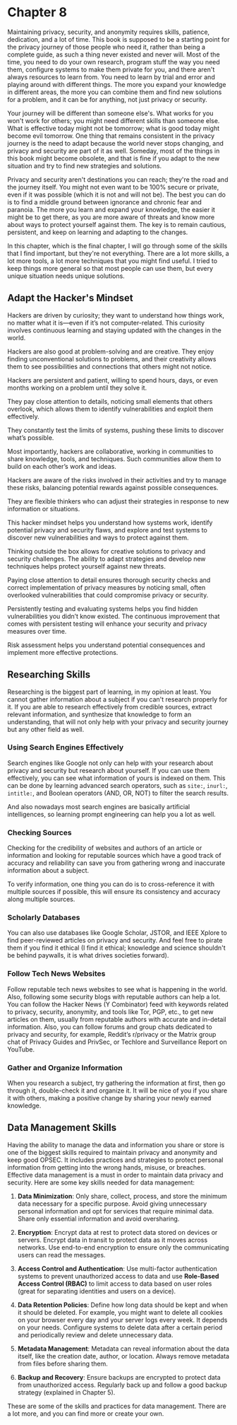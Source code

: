 # Chapter 8

Maintaining privacy, security, and anonymity requires skills, patience, dedication, and a lot of time. This book is supposed to be a starting point for the privacy journey of those people who need it, rather than being a complete guide, as such a thing never existed and never will. Most of the time, you need to do your own research, program stuff the way you need them, configure systems to make them private for you, and there aren't always resources to learn from. You need to learn by trial and error and playing around with different things. The more you expand your knowledge in different areas, the more you can combine them and find new solutions for a problem, and it can be for anything, not just privacy or security.

Your journey will be different than someone else's. What works for you won't work for others; you might need different skills than someone else. What is effective today might not be tomorrow; what is good today might become evil tomorrow. One thing that remains consistent in the privacy journey is the need to adapt because the world never stops changing, and privacy and security are part of it as well. Someday, most of the things in this book might become obsolete, and that is fine if you adapt to the new situation and try to find new strategies and solutions.

Privacy and security aren't destinations you can reach; they're the road and the journey itself. You might not even want to be 100% secure or private, even if it was possible (which it is not and will not be). The best you can do is to find a middle ground between ignorance and chronic fear and paranoia. The more you learn and expand your knowledge, the easier it might be to get there, as you are more aware of threats and know more about ways to protect yourself against them. The key is to remain cautious, persistent, and keep on learning and adapting to the changes.

In this chapter, which is the final chapter, I will go through some of the skills that I find important, but they're not everything. There are a lot more skills, a lot more tools, a lot more techniques that you might find useful. I tried to keep things more general so that most people can use them, but every unique situation needs unique solutions.

## Adapt the Hacker's Mindset

Hackers are driven by curiosity; they want to understand how things work, no matter what it is—even if it’s not computer-related. This curiosity involves continuous learning and staying updated with the changes in the world.

Hackers are also good at problem-solving and are creative. They enjoy finding unconventional solutions to problems, and their creativity allows them to see possibilities and connections that others might not notice.

Hackers are persistent and patient, willing to spend hours, days, or even months working on a problem until they solve it.

They pay close attention to details, noticing small elements that others overlook, which allows them to identify vulnerabilities and exploit them effectively.

They constantly test the limits of systems, pushing these limits to discover what’s possible.

Most importantly, hackers are collaborative, working in communities to share knowledge, tools, and techniques. Such communities allow them to build on each other’s work and ideas.

Hackers are aware of the risks involved in their activities and try to manage these risks, balancing potential rewards against possible consequences.

They are flexible thinkers who can adjust their strategies in response to new information or situations.

This hacker mindset helps you understand how systems work, identify potential privacy and security flaws, and explore and test systems to discover new vulnerabilities and ways to protect against them.

Thinking outside the box allows for creative solutions to privacy and security challenges. The ability to adapt strategies and develop new techniques helps protect yourself against new threats.

Paying close attention to detail ensures thorough security checks and correct implementation of privacy measures by noticing small, often overlooked vulnerabilities that could compromise privacy or security.

Persistently testing and evaluating systems helps you find hidden vulnerabilities you didn’t know existed. The continuous improvement that comes with persistent testing will enhance your security and privacy measures over time.

Risk assessment helps you understand potential consequences and implement more effective protections.

## Researching Skills

Researching is the biggest part of learning, in my opinion at least. You cannot gather information about a subject if you can't research properly for it. If you are able to research effectively from credible sources, extract relevant information, and synthesize that knowledge to form an understanding, that will not only help with your privacy and security journey but any other field as well.

### Using Search Engines Effectively

Search engines like Google not only can help with your research about privacy and security but research about yourself. If you can use them effectively, you can see what information of yours is indexed on them. This can be done by learning advanced search operators, such as `site:`, `inurl:`, `intitle:`, and Boolean operators (AND, OR, NOT) to filter the search results.

And also nowadays most search engines are basically artificial intelligences, so learning prompt engineering can help you a lot as well.

### Checking Sources

Checking for the credibility of websites and authors of an article or information and looking for reputable sources which have a good track of accuracy and reliability can save you from gathering wrong and inaccurate information about a subject.

To verify information, one thing you can do is to cross-reference it with multiple sources if possible, this will ensure its consistency and accuracy along multiple sources.

### Scholarly Databases

You can also use databases like Google Scholar, JSTOR, and IEEE Xplore to find peer-reviewed articles on privacy and security. And feel free to pirate them if you find it ethical (I find it ethical; knowledge and science shouldn't be behind paywalls, it is what drives societies forward).

### Follow Tech News Websites

Follow reputable tech news websites to see what is happening in the world. Also, following some security blogs with reputable authors can help a lot. You can follow the Hacker News (Y Combinator) feed with keywords related to privacy, security, anonymity, and tools like Tor, PGP, etc., to get new articles on them, usually from reputable authors with accurate and in-detail information. Also, you can follow forums and group chats dedicated to privacy and security, for example, Reddit’s r/privacy or the Matrix group chat of Privacy Guides and PrivSec, or Techlore and Surveillance Report on YouTube.

### Gather and Organize Information

When you research a subject, try gathering the information at first, then go through it, double-check it and organize it. It will be nice of you if you share it with others, making a positive change by sharing your newly earned knowledge.

## Data Management Skills

Having the ability to manage the data and information you share or store is one of the biggest skills required to maintain privacy and anonymity and keep good OPSEC. It includes practices and strategies to protect personal information from getting into the wrong hands, misuse, or breaches. Effective data management is a must in order to maintain data privacy and security. Here are some key skills needed for data management:

1. **Data Minimization**: Only share, collect, process, and store the minimum data necessary for a specific purpose. Avoid giving unnecessary personal information and opt for services that require minimal data. Share only essential information and avoid oversharing.

2. **Encryption**: Encrypt data at rest to protect data stored on devices or servers. Encrypt data in transit to protect data as it moves across networks. Use end-to-end encryption to ensure only the communicating users can read the messages.

3. **Access Control and Authentication**: Use multi-factor authentication systems to prevent unauthorized access to data and use **Role-Based Access Control (RBAC)** to limit access to data based on user roles (great for separating identities and users on a device).

4. **Data Retention Policies**: Define how long data should be kept and when it should be deleted. For example, you might want to delete all cookies on your browser every day and your server logs every week. It depends on your needs. Configure systems to delete data after a certain period and periodically review and delete unnecessary data.

5. **Metadata Management**: Metadata can reveal information about the data itself, like the creation date, author, or location. Always remove metadata from files before sharing them.

6. **Backup and Recovery**: Ensure backups are encrypted to protect data from unauthorized access. Regularly back up and follow a good backup strategy (explained in Chapter 5).

These are some of the skills and practices for data management. There are a lot more, and you can find more or create your own.
